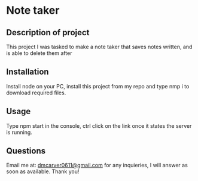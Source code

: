# Note taker

## Description of project

This project I was tasked to make a note taker that saves notes written, and is able to delete them after


## Installation

Install node on your PC, install this project from my repo and type nmp i to download required files.

## Usage

Type npm start in the console, ctrl click on the link once it states the server is running.

## Questions

Email me at: dmcarver0611@gmail.com for any inquieries, I will answer as soon as available. Thank you!

